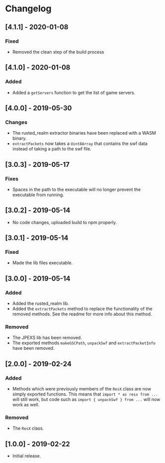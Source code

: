 # Changelog

## [4.1.1] - 2020-01-08

### Fixed

+ Removed the clean step of the build process

## [4.1.0] - 2020-01-08

### Added

+ Added a `getServers` function to get the list of game servers.

## [4.0.0] - 2019-05-30

### Changes

+ The rusted_realm extractor binaries have been replaced with a WASM binary.
+ `extractPackets` now takes a `Uint8Array` that contains the swf data instead of taking a path to the swf file.

## [3.0.3] - 2019-05-17

### Fixes

+ Spaces in the path to the executable will no longer prevent the executable from running.

## [3.0.2] - 2019-05-14

+ No code changes, uploaded build to npm properly.

## [3.0.1] - 2019-05-14

### Fixed

+ Made the lib files executable.

## [3.0.0] - 2019-05-14

### Added

+ Added the rusted_realm lib.
+ Added the `extractPackets` method to replace the functionality of the removed methods. See the readme for more info about this method.

### Removed

+ The JPEXS lib has been removed.
+ The exported methods `makeGSCPath`, `unpackSwf` and `extractPacketInfo` have been removed.

## [2.0.0] - 2019-02-24

### Added

+ Methods which were previously members of the `ResX` class are now simply exported functions. This means that `import * as resx from ...` will still work, but code such as `import { unpackSwf } from ...` will now work as well.

### Removed

+ The `ResX` class.

## [1.0.0] - 2019-02-22

+ Initial release.
